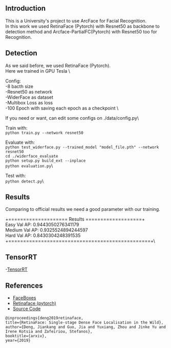 ## Introduction
This is a University's project to use ArcFace for Facial Recognition. \
In this work we used RetinaFace (Pytorch) with Resnet50 as backbone to detection method and Arcface-PartialFC(Pytorch) with Resnet50 too for Recognition.

## Detection
As we said before, we used RetinaFace (Pytorch).\
Here we trained in GPU Tesla \

Config:\
-8 bacth size \
-Resnet50 as network\
-WiderFace as dataset\
-Multibox Loss as loss\
-100 Epoch with saving each epoch as a checkpoint \

If you need or want, can edit some configs on ./data/config.py\

Train with: \
``python train.py --network resnet50``

Evaluate with: \
``python test_widerface.py --trained_model "model_file.pth" --network resnet50``\
``cd ./widerface_evaluate ``\
``python setup.py build_ext --inplace``\
``python evaluation.py``\

Test with: \
``python detect.py``\


## Results
Comparing to official results we need a good parameter with our training.

+==================== Results ===================+\
    Easy   Val AP: 0.9443050276341179\
    Medium Val AP: 0.9325524894244597\
    Hard   Val AP: 0.8430304248391535\
+================================================+\

## TensorRT
-[TensorRT](https://github.com/wang-xinyu/tensorrtx/tree/master/retinaface)

## References
- [FaceBoxes](https://github.com/zisianw/FaceBoxes.PyTorch)
- [Retinaface (pytorch)](https://github.com/biubug6/Pytorch_Retinaface)
- [Source Code](https://github.com/biubug6/Pytorch_Retinaface)
```
@inproceedings{deng2019retinaface,
title={RetinaFace: Single-stage Dense Face Localisation in the Wild},
author={Deng, Jiankang and Guo, Jia and Yuxiang, Zhou and Jinke Yu and Irene Kotsia and Zafeiriou, Stefanos},
booktitle={arxiv},
year={2019}
```
